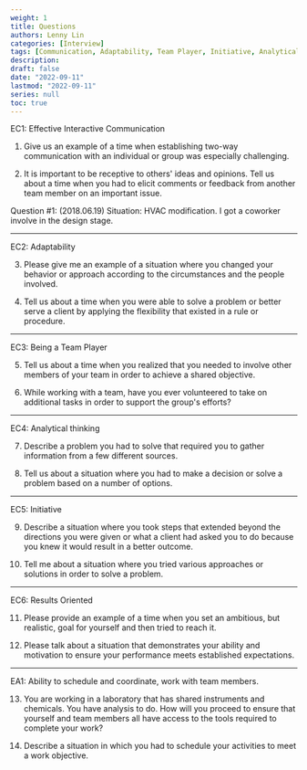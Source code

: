 ```yaml
---
weight: 1
title: Questions
authors: Lenny Lin
categories: [Interview]
tags: [Communication, Adaptability, Team Player, Initiative, Analytical Thinking, Result Oriented, Plan]
description: 
draft: false
date: "2022-09-11"
lastmod: "2022-09-11"
series: null
toc: true
---
```



EC1:  Effective Interactive Communication  

1.  Give us an example of a time when establishing two-way communication with an individual or group was especially challenging.

2.  It is important to be receptive to others' ideas and opinions.  Tell us about a time when you had to elicit comments or feedback from another team member on an important issue.

Question #1: (2018.06.19)
Situation: HVAC modification. I got a coworker involve in the design stage.

________________________________________
EC2:  Adaptability  

3.  Please give me an example of a situation where you changed your behavior or approach according to the circumstances and the people involved.

4.  Tell us about a time when you were able to solve a problem or better serve a client by applying the flexibility that existed in a rule or procedure.

________________________________________
EC3:  Being a Team Player  

5.  Tell us about a time when you realized that you needed to involve other members of your team in order to achieve a shared objective.

6.  While working with a team, have you ever volunteered to take on additional tasks in order to support the group's efforts?

________________________________________
EC4:  Analytical thinking  

7.  Describe a problem you had to solve that required you to gather information from a few different sources.

8.  Tell us about a situation where you had to make a decision or solve a problem based on a number of options.

________________________________________
EC5:  Initiative  

9.  Describe a situation where you took steps that extended beyond the directions you were given or what a client had asked you to do because you knew it would result in a better outcome.

10.  Tell me about a situation where you tried various approaches or solutions in order to solve a problem.

________________________________________
EC6:  Results Oriented  

11.  Please provide an example of a time when you set an ambitious, but realistic, goal for yourself and then tried to reach it.

12.  Please talk about a situation that demonstrates your ability and motivation to ensure your performance meets established expectations.

________________________________________
EA1:  Ability to schedule and coordinate, work with team members.  

13.  You are working in a laboratory that has shared instruments and chemicals. You have analysis to do. How will you proceed to ensure that yourself and team members all have access to the tools required to complete your work?  

14.  Describe a situation in which you had to schedule your activities to meet a work objective.  

